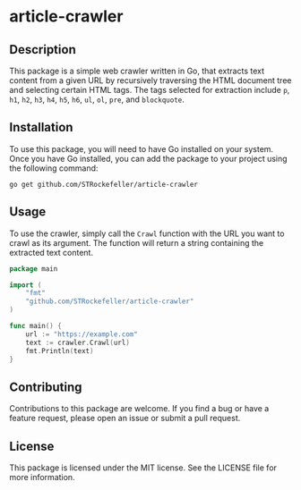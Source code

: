 # article-crawler

## Description

This package is a simple web crawler written in Go, that extracts text content from a given URL by recursively traversing the HTML document tree and selecting certain HTML tags. The tags selected for extraction include `p`, `h1`, `h2`, `h3`, `h4`, `h5`, `h6`, `ul`, `ol`, `pre`, and `blockquote`.

## Installation

To use this package, you will need to have Go installed on your system. Once you have Go installed, you can add the package to your project using the following command:

```go get github.com/STRockefeller/article-crawler```

## Usage

To use the crawler, simply call the `Crawl` function with the URL you want to crawl as its argument. The function will return a string containing the extracted text content.

```go
package main

import (
	"fmt"
	"github.com/STRockefeller/article-crawler"
)

func main() {
	url := "https://example.com"
	text := crawler.Crawl(url)
	fmt.Println(text)
}
```

## Contributing

Contributions to this package are welcome. If you find a bug or have a feature request, please open an issue or submit a pull request.

## License

This package is licensed under the MIT license. See the LICENSE file for more information.
